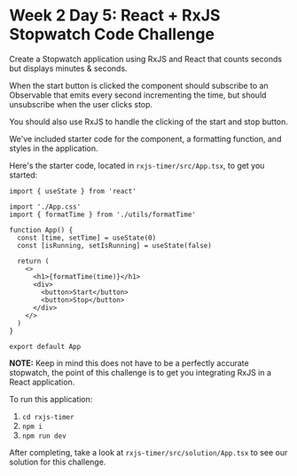 # Week 2 Day 5: React + RxJS Stopwatch Code Challenge

Create a Stopwatch application using RxJS and React that counts seconds but displays minutes & seconds.

When the start button is clicked the component should subscribe to an Observable that emits every second incrementing the time, but should unsubscribe when the user clicks stop.

You should also use RxJS to handle the clicking of the start and stop button.

We've included starter code for the component, a formatting function, and styles in the application.

Here's the starter code, located in `rxjs-timer/src/App.tsx`, to get you started:

```tsx
import { useState } from 'react'

import './App.css'
import { formatTime } from './utils/formatTime'

function App() {
  const [time, setTime] = useState(0)
  const [isRunning, setIsRunning] = useState(false)

  return (
    <>
      <h1>{formatTime(time)}</h1>
      <div>
        <button>Start</button>
        <button>Stop</button>
      </div>
    </>
  )
}

export default App
```

**NOTE:** Keep in mind this does not have to be a perfectly accurate stopwatch, the point of this challenge is to get you integrating RxJS in a React application.

To run this application:

1. `cd rxjs-timer`
2. `npm i`
3. `npm run dev`

After completing, take a look at `rxjs-timer/src/solution/App.tsx` to see our solution for this challenge.
